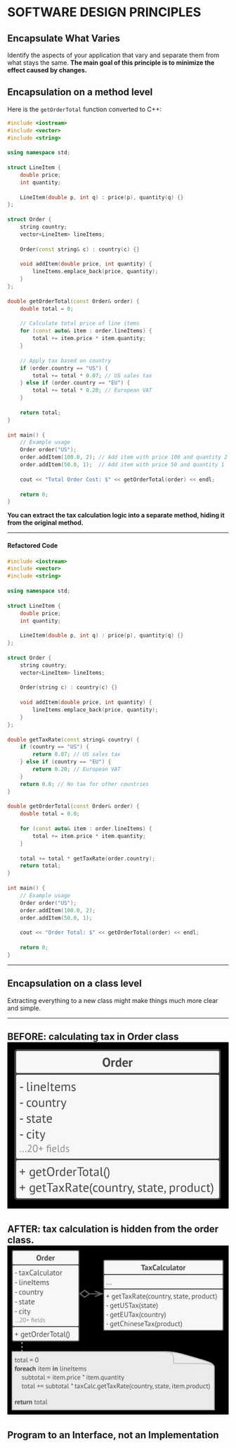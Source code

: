 # SOFTWARE DESIGN PRINCIPLES

## Encapsulate What Varies
Identify the aspects of your application that vary and separate them from what stays the same. **The main goal of this principle is to minimize the effect caused by changes.**

## Encapsulation on a method level
Here is the `getOrderTotal` function converted to C++:

```cpp
#include <iostream>
#include <vector>
#include <string>

using namespace std;

struct LineItem {
    double price;
    int quantity;

    LineItem(double p, int q) : price(p), quantity(q) {}
};

struct Order {
    string country;
    vector<LineItem> lineItems;

    Order(const string& c) : country(c) {}

    void addItem(double price, int quantity) {
        lineItems.emplace_back(price, quantity);
    }
};

double getOrderTotal(const Order& order) {
    double total = 0;

    // Calculate total price of line items
    for (const auto& item : order.lineItems) {
        total += item.price * item.quantity;
    }

    // Apply tax based on country
    if (order.country == "US") {
        total += total * 0.07; // US sales tax
    } else if (order.country == "EU") {
        total += total * 0.20; // European VAT
    }

    return total;
}

int main() {
    // Example usage
    Order order("US");
    order.addItem(100.0, 2); // Add item with price 100 and quantity 2
    order.addItem(50.0, 1);  // Add item with price 50 and quantity 1

    cout << "Total Order Cost: $" << getOrderTotal(order) << endl;

    return 0;
}
```
**You can extract the tax calculation logic into a separate method, hiding it from the original method.**

---
#### Refactored Code 

```cpp
#include <iostream>
#include <vector>
#include <string>

using namespace std;

struct LineItem {
    double price;
    int quantity;

    LineItem(double p, int q) : price(p), quantity(q) {}
};

struct Order {
    string country;
    vector<LineItem> lineItems;

    Order(string c) : country(c) {}

    void addItem(double price, int quantity) {
        lineItems.emplace_back(price, quantity);
    }
};

double getTaxRate(const string& country) {
    if (country == "US") {
        return 0.07; // US sales tax
    } else if (country == "EU") {
        return 0.20; // European VAT
    }
    return 0.0; // No tax for other countries
}

double getOrderTotal(const Order& order) {
    double total = 0.0;

    for (const auto& item : order.lineItems) {
        total += item.price * item.quantity;
    }

    total += total * getTaxRate(order.country);
    return total;
}

int main() {
    // Example usage
    Order order("US");
    order.addItem(100.0, 2);
    order.addItem(50.0, 1);

    cout << "Order Total: $" << getOrderTotal(order) << endl;

    return 0;
}
```
---

## Encapsulation on a class level

Extracting everything to a new class might make things much more clear and simple.

---
BEFORE: calculating tax in Order class
![Encapsulation on a class level pre](images/encapsulation_class_lvl01.png)
---
AFTER: tax calculation is hidden from the order class.
![Encapsulation on a class level post](images/encapsulation_class_lvl02.png)
---

## Program to an Interface, not an Implementation